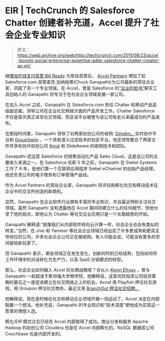 # EIR | TechCrunch 的 Salesforce Chatter 创建者补充道，Accel 提升了社会企业专业知识

> 原文：<https://web.archive.org/web/http://techcrunch.com/2011/08/23/accel-boosts-social-enterprise-expertise-adds-salesforce-chatter-creator-as-eir/>

继[增加在线支付高管 Bill Ready](https://web.archive.org/web/20230403093414/https://techcrunch.com/2011/07/20/accel-furthers-online-payments-expertise-with-new-eir-from-ipay/) 为常驻高管后， [Accel Partners](https://web.archive.org/web/20230403093414/http://www.accel.com/) 增加了前 Salesforce.com 高管查克·加纳帕蒂(Chuck Ganapathi)为公司最新的常驻企业家，巩固了另一个专业领域。在 Accel，曾是 Salesforce 的[“企业的脸书”](https://web.archive.org/web/20230403093414/https://techcrunch.com/2009/11/18/dreamforce-salesforce-launches-real-time-social-network-salesforce-chatter/)聊天工具创始人的 Ganapathi 将专注于在社会企业领域发展一家公司。

在加入 Accel 之前，Ganapathi 在 Salesforce.com 担任 Chatter 和移动产品高级副总裁，领导公司在企业社交网络方面的产品开发工作。Chatter Salesforce 不仅是首次真正进军社交领域，而且该平台被誉为该公司有史以来最成功的产品发布。

在那段时间里，Ganapathi 领导了对两家初创公司的收购: [Dimdim、](https://web.archive.org/web/20230403093414/https://techcrunch.com/2011/01/06/salesforce-buys-web-conferencing-platform-dimdim-for-31-million-in-cash/)实时协作平台和 [GroupSwim](https://web.archive.org/web/20230403093414/http://www.techmeme.com/091211/p47) ，一个具有语义过滤技术的社区平台。他还领导整合了两家文件共享和协作初创公司 [Koral](https://web.archive.org/web/20230403093414/http://www.zdnet.com/blog/btl/salesforcecom-snags-korals-web-20-content-management-service/4814) 和 SlideAware 的收购技术和团队。

Ganapathi 还运营 Salesforce 的销售自动化产品 Sales Cloud，这是该公司的主要收入来源之一。在 Salesforce 任职 5 年之前，Ganapathi 在 Siebel Systems 工作了 6 年，是他们第一个互联网应用程序 Siebel eChannel 的创始产品经理。他还负责公司的电子商务和订单管理产品线。

作为 Accel Partners 的常驻企业家，Ganapathi 将评估和孵化社交和移动技术在企业中的交叉所创造的新商机。

显然，Ganapathi 在企业软件行业拥有丰富的专业知识，并且最近特别关注社交领域。虽然 Ganapathi 没有透露他在 Accel 期间将建立什么的任何细节，但他分享了他的观点，即他认为 Chatter 等社交企业应用只是一个长期趋势的开始。

Ganapathi 解释道:“就像我们从内部软件转向云计算一样，社会企业也会有类似的转变。”当然，在 Jive 和 Yammer 等社会企业领域已经出现了许多更成熟和更具主导地位的公司，许多社会企业公司正在被收购。有人可能会说，可能没有更多的空间留给新玩家了。

但 Ganapathi 表示，某些领域正在发生变化，创新的时机已经成熟，包括如何将工作环境中的对话转化为生产力，以及 SaaS 分销模式的转型。

那么，社会企业如何融入 Accel 的长期战略呢？合伙人 [Kevin Efrusy](https://web.archive.org/web/20230403093414/http://www.crunchbase.com/person/kevin-efrusy) ，曾与 Ganapathi 一起就读于斯坦福大学商学院，他解释说，这家风险投资公司投资策略的基石之一是促进建立在社交网络之上的机会。Accel 用 Playfish 押注社交游戏，用 Groupon 押注社交商务，最近又用 [BranchOut 押注社交招聘。](https://web.archive.org/web/20230403093414/https://techcrunch.com/2011/05/11/exclusive-branchout-raises-18m-for-facebook-focused-professional-network/)

他解释说，现在是时候在社交和移动企业领域开展一场运动了，Accel 决定在内部酝酿一个想法。他补充说，Ganapathi 的专业知识和“技术深度”使他成为实现这一愿景的理想人选。

孵化/EIR 模式过去已经在 Accel 内部取得了成功。商业分发和服务 Apache Hadoop 的初创公司 Cloudera 也是在 Accel 内部孵化的。NoSQL 数据库公司 Couchbase 也是内部开发的。